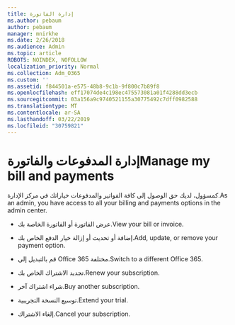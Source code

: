 ```yaml
---
title: إدارة الفاتورة
ms.author: pebaum
author: pebaum
manager: mnirkhe
ms.date: 2/26/2018
ms.audience: Admin
ms.topic: article
ROBOTS: NOINDEX, NOFOLLOW
localization_priority: Normal
ms.collection: Adm_O365
ms.custom: ''
ms.assetid: f844501a-e575-48b8-9c1b-9f800c7b89f8
ms.openlocfilehash: eff17074de4c198ec475573081a01f4288dd3ecb
ms.sourcegitcommit: 03a156a9c9740521155a30775492c7dff0982588
ms.translationtype: MT
ms.contentlocale: ar-SA
ms.lasthandoff: 03/22/2019
ms.locfileid: "30759821"
---
```

# <a name="manage-my-bill-and-payments"></a><span data-ttu-id="0a1a4-102">إدارة المدفوعات والفاتورة</span><span class="sxs-lookup"><span data-stu-id="0a1a4-102">Manage my bill and payments</span></span>

<span data-ttu-id="0a1a4-103">كمسؤول، لديك حق الوصول إلى كافة الفواتير والمدفوعات خياراتك في مركز الإدارة.</span><span class="sxs-lookup"><span data-stu-id="0a1a4-103">As an admin, you have access to all your billing and payments options in the admin center.</span></span>
  
- <span data-ttu-id="0a1a4-104">عرض الفاتورة أو الفاتورة الخاصة بك.</span><span class="sxs-lookup"><span data-stu-id="0a1a4-104">View your bill or invoice.</span></span>
    
- <span data-ttu-id="0a1a4-105">إضافة أو تحديث أو إزالة خيار الدفع الخاص بك.</span><span class="sxs-lookup"><span data-stu-id="0a1a4-105">Add, update, or remove your payment option.</span></span>
    
- <span data-ttu-id="0a1a4-106">قم بالتبديل إلى Office 365 مختلفة.</span><span class="sxs-lookup"><span data-stu-id="0a1a4-106">Switch to a different Office 365.</span></span>
    
- <span data-ttu-id="0a1a4-107">تجديد الاشتراك الخاص بك.</span><span class="sxs-lookup"><span data-stu-id="0a1a4-107">Renew your subscription.</span></span>
    
- <span data-ttu-id="0a1a4-108">شراء اشتراك آخر.</span><span class="sxs-lookup"><span data-stu-id="0a1a4-108">Buy another subscription.</span></span>
    
- <span data-ttu-id="0a1a4-109">توسيع النسخة التجريبية.</span><span class="sxs-lookup"><span data-stu-id="0a1a4-109">Extend your trial.</span></span>
    
- <span data-ttu-id="0a1a4-110">إلغاء الاشتراك.</span><span class="sxs-lookup"><span data-stu-id="0a1a4-110">Cancel your subscription.</span></span>
    

